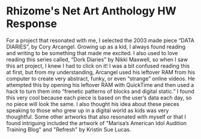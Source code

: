 # Rhizome's Net Art Anthology HW Response

For a project that resonated with me, I selected the 2003 made piece “DATA DIARIES”, by Cory Arcangel. Growing up as a kid, I always found reading and writing to be something that made me excited. I also used to love reading this series called, “Dork Diaries” by Nikki Maxwell, so when I saw this art project, I knew I had to click on it!
I was a bit confused reading this at first, but from my understanding, Arcangel used his leftover RAM from his computer to create very abstract, funky, or even “strange” online videos. He attempted this by opening his leftover RAM with QuickTime and then used a hack to turn them into “frenetic patterns of blocks and digital static.” I found this very cool because each piece is based on the user’s data each day, so no piece will look the same. I also thought his idea about these pieces speaking to those who grew up in a digital world as kids was very thoughtful. Some other artworks that also resonated with myself or that I found intriguing included the artwork of "Marisa’s American Idol Audition Training Blog" and "Refresh" by Kristin Sue Lucas.
